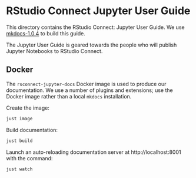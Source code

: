 # RStudio Connect Jupyter User Guide

This directory contains the RStudio Connect: Jupyter User Guide. We use
[mkdocs-1.0.4](https://www.mkdocs.org) to build this guide.

The Jupyter User Guide is geared towards the people who will publish Jupyter Notebooks to RStudio Connect.

## Docker

The `rsconnect-jupyter-docs` Docker image is used to produce our
documentation. We use a number of plugins and extensions; use the Docker image
rather than a local `mkdocs` installation.

Create the image:
```bash
just image
```

Build documentation:

```bash
just build
```

Launch an auto-reloading documentation server at http://localhost:8001 with
the command:

```bash
just watch
```
